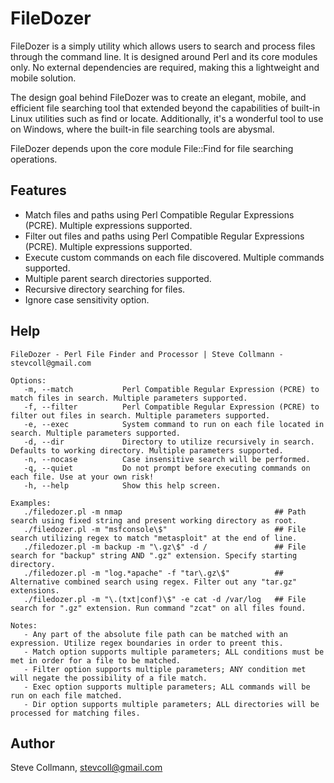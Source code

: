# FileDozer

FileDozer is a simply utility which allows users to search and process files through the command line. It is designed around Perl and its core modules only. No external dependencies are required, making this a lightweight and mobile solution.

The design goal behind FileDozer was to create an elegant, mobile, and efficient file searching tool that extended beyond the capabilities of built-in Linux utilities such as find or locate. Additionally, it's a wonderful tool to use on Windows, where the built-in file searching tools are abysmal.

FileDozer depends upon the core module File::Find for file searching operations.

## Features
- Match files and paths using Perl Compatible Regular Expressions (PCRE). Multiple expressions supported.
- Filter out files and paths using Perl Compatible Regular Expressions (PCRE). Multiple expressions supported.
- Execute custom commands on each file discovered. Multiple commands supported.
- Multiple parent search directories supported.
- Recursive directory searching for files.
- Ignore case sensitivity option.

## Help
```
FileDozer - Perl File Finder and Processor | Steve Collmann - stevcoll@gmail.com

Options:
   -m, --match           Perl Compatible Regular Expression (PCRE) to match files in search. Multiple parameters supported.
   -f, --filter          Perl Compatible Regular Expression (PCRE) to filter out files in search. Multiple parameters supported.
   -e, --exec            System command to run on each file located in search. Multiple parameters supported.
   -d, --dir             Directory to utilize recursively in search. Defaults to working directory. Multiple parameters supported.
   -n, --nocase          Case insensitive search will be performed.
   -q, --quiet           Do not prompt before executing commands on each file. Use at your own risk!
   -h, --help            Show this help screen.
   
Examples:
   ./filedozer.pl -m nmap                                  ## Path search using fixed string and present working directory as root.
   ./filedozer.pl -m "msfconsole\$"                        ## File search utilizing regex to match "metasploit" at the end of line.
   ./filedozer.pl -m backup -m "\.gz\$" -d /               ## File search for "backup" string AND ".gz" extension. Specify starting directory.
   ./filedozer.pl -m "log.*apache" -f "tar\.gz\$"          ## Alternative combined search using regex. Filter out any "tar.gz" extensions.
   ./filedozer.pl -m "\.(txt|conf)\$" -e cat -d /var/log   ## File search for ".gz" extension. Run command "zcat" on all files found.

Notes:
   - Any part of the absolute file path can be matched with an expression. Utilize regex boundaries in order to preent this.
   - Match option supports multiple parameters; ALL conditions must be met in order for a file to be matched.
   - Filter option supports multiple parameters; ANY condition met will negate the possibility of a file match.
   - Exec option supports multiple parameters; ALL commands will be run on each file matched.
   - Dir option supports multiple parameters; ALL directories will be processed for matching files.
```

## Author
Steve Collmann, stevcoll@gmail.com
